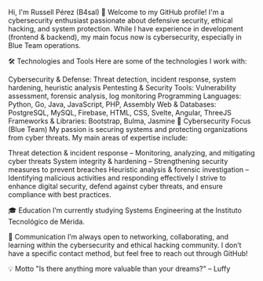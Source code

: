 Hi, I'm Russell Pérez (B4sal) 👋
Welcome to my GitHub profile! I'm a cybersecurity enthusiast passionate about defensive security, ethical hacking, and system protection. While I have experience in development (frontend & backend), my main focus now is cybersecurity, especially in Blue Team operations.

🛠️ Technologies and Tools
Here are some of the technologies I work with:

Cybersecurity & Defense: Threat detection, incident response, system hardening, heuristic analysis
Pentesting & Security Tools: Vulnerability assessment, forensic analysis, log monitoring
Programming Languages: Python, Go, Java, JavaScript, PHP, Assembly
Web & Databases: PostgreSQL, MySQL, Firebase, HTML, CSS, Svelte, Angular, ThreeJS
Frameworks & Libraries: Bootstrap, Bulma, Jasmine
🔐 Cybersecurity Focus (Blue Team)
My passion is securing systems and protecting organizations from cyber threats. My main areas of expertise include:

Threat detection & incident response – Monitoring, analyzing, and mitigating cyber threats
System integrity & hardening – Strengthening security measures to prevent breaches
Heuristic analysis & forensic investigation – Identifying malicious activities and responding effectively
I strive to enhance digital security, defend against cyber threats, and ensure compliance with best practices.

🎓 Education
I’m currently studying Systems Engineering at the Instituto Tecnológico de Mérida.

📩 Communication
I’m always open to networking, collaborating, and learning within the cybersecurity and ethical hacking community.
I don’t have a specific contact method, but feel free to reach out through GitHub!



💡 Motto
"Is there anything more valuable than your dreams?" – Luffy
